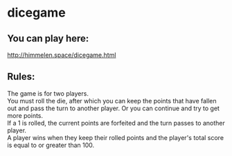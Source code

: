 # dicegame
You can play here:
------------------
http://himmelen.space/dicegame.html  

Rules:  
------
The game is for two players.  
You must roll the die, after which you can keep the points that have fallen out and pass the turn to another player. Or you can continue and try to get more points.  
If a 1 is rolled, the current points are forfeited and the turn passes to another player.  
A player wins when they keep their rolled points and the player's total score is equal to or greater than 100.
